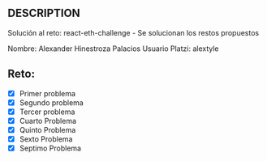 ## DESCRIPTION

Solución al reto: react-eth-challenge -  Se solucionan los restos propuestos

Nombre: Alexander Hinestroza Palacios
Usuario Platzi: alextyle

## Reto:

- [x] Primer problema
- [x] Segundo problema
- [x] Tercer problema
- [x] Cuarto Problema
- [x] Quinto Problema
- [x] Sexto Problema
- [x] Septimo Problema
